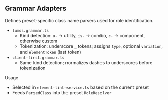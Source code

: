 ## Grammar Adapters

Defines preset-specific class name parsers used for role identification.

- `lumos.grammar.ts`
  - Kind detection: `u-` → utility, `is-` → combo, `c-` → component, otherwise custom
  - Tokenization: underscore `_` tokens; assigns `type`, optional `variation`, and `elementToken` (last token)
- `client-first.grammar.ts`
  - Same kind detection; normalizes dashes to underscores before tokenization

Usage

- Selected in `element-lint-service.ts` based on the current preset
- Feeds `ParsedClass` into the preset `RoleResolver`
